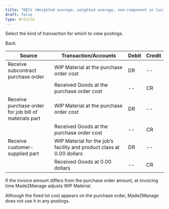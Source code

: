 ```yaml
---
title: "RECV (Weighted average, weighted average, non-component or Customer jobs)"
draft: false
type: Article
---
```


Select the kind of transaction for which to view postings. 

Back

| Source                                                | Transaction/Accounts                                                  | Debit | Credit |
|-------------------------------------------------------|-----------------------------------------------------------------------|-------|--------|
| Receive subcontract purchase order                  | WIP Material at the purchase order cost                               | DR    | --     |
|                                                       | Received Goods at the purchase order cost                             | --    | CR     |
| Receive purchase order for job bill of materials part | WIP Material at the purchase order cost                               | DR    | --     |
|                                                       | Received Goods at the purchase order cost                             | --    | CR     |
| Receive customer- supplied part                       | WIP Material for the job’s facility and product class at 0.00 dollars | DR    | --     |
|                                                       | Received Goods at 0.00 dollars                                        | --    | CR     |

If the invoice amount differs from the purchase order amount, at invoicing time Made2Manage adjusts WIP Material.

 Although the fixed lot cost appears on the purchase order, Made2Manage does not use it in any postings.